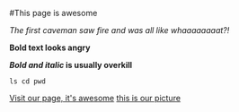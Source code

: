 #This page is awesome

*The first caveman saw fire and was all like whaaaaaaaat?!*

**Bold text looks angry**

**_Bold and italic_ is usually overkill**

`ls cd pwd`

[Visit our page, it's awesome](https://github.com/jamesboyd2008/phase-0-gps-1/blob/master/awesome_page.md)
[this is our picture](https://github.com/jamesboyd2008/phase-0-gps-1/picture)